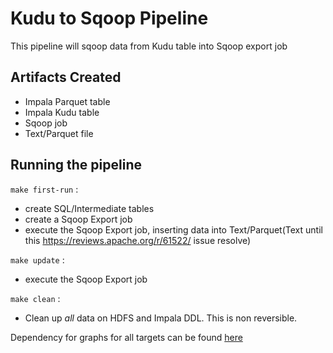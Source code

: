 # Kudu to Sqoop Pipeline
This pipeline will sqoop data from Kudu table into Sqoop export job

## Artifacts Created
- Impala Parquet table
- Impala Kudu table
- Sqoop job
- Text/Parquet file

## Running the pipeline

`make first-run` :
- create SQL/Intermediate tables
- create a Sqoop Export job
- execute the Sqoop Export job, inserting data into Text/Parquet(Text until this https://reviews.apache.org/r/61522/ issue resolve)

`make update` :
- execute the Sqoop Export job

`make clean` :
- Clean up _all_ data on HDFS and Impala DDL. This is non reversible.


Dependency for graphs for all targets can be found [here](../../docs/pipelines/sqoop-parquet-hdfs-impala/png)


